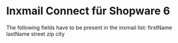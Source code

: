 # Inxmail Connect für Shopware 6

The following fields have to be present in the inxmail list:
firstName 
lastName
street
zip
city